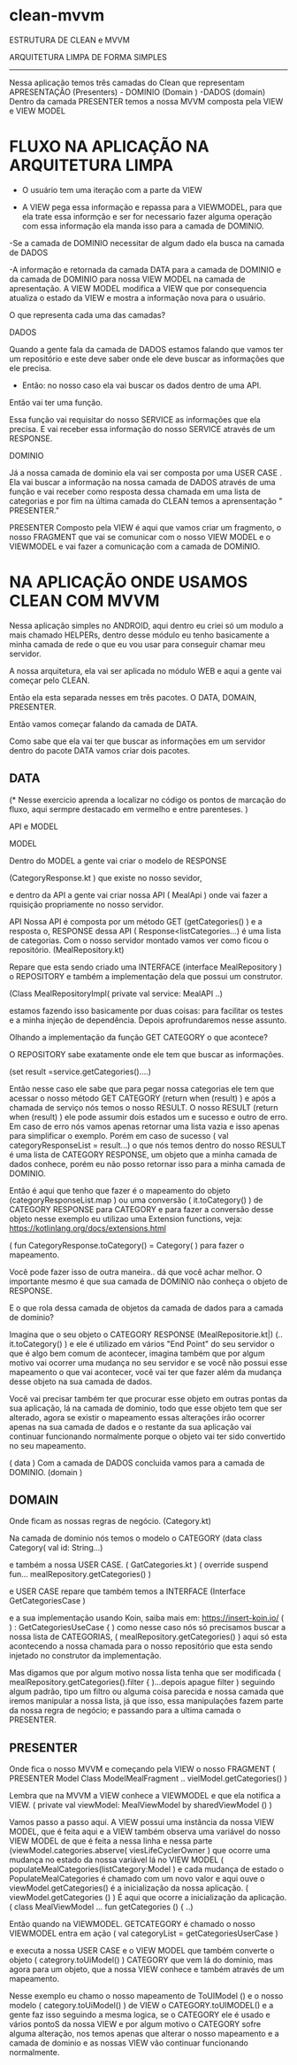 # clean-mvvm

ESTRUTURA DE CLEAN e MVVM

ARQUITETURA LIMPA DE FORMA SIMPLES
_____________________________________

Nessa aplicação temos três camadas do Clean que representam
APRESENTAÇÃO (Presenters)  - DOMINIO  (Domain ) -DADOS (domain)
Dentro da camada PRESENTER temos a nossa MVVM composta pela VIEW e
 VIEW MODEL

# FLUXO NA APLICAÇÃO NA ARQUITETURA LIMPA

- O usuário tem uma iteração com a parte da VIEW

- A VIEW pega essa informação e repassa para a VIEWMODEL, para que ela
trate essa informção e ser for necessario fazer alguma operação com essa
informação ela manda isso para a camada de DOMINIO.

-Se a camada de DOMINIO necessitar de algum dado ela busca na
camada de DADOS

-A informação e retornada da camada DATA para a camada de DOMINIO
e da camada de DOMINIO para nossa VIEW MODEL na camada de apresentação.
A VIEW MODEL modifica a VIEW que por consequencia atualiza o estado
da VIEW e mostra a informação nova para o usuário.

O que representa cada uma das camadas?

DADOS

Quando a gente fala da camada de DADOS estamos falando que vamos ter
um repositório e este deve saber onde ele deve buscar as informações
que ele precisa.

* Então: no nosso caso ela vai buscar os dados dentro de uma API.

Então vai ter uma função.

Essa função vai requisitar do nosso SERVICE as informações que ela precisa.
E vai receber essa informação do nosso SERVICE através de um RESPONSE.

DOMINIO

Já a nossa camada de dominio ela vai ser composta por uma USER CASE .
Ela vai buscar a informação na nossa camada de DADOS através de uma
função e vai receber como resposta dessa chamada em uma lista de
categorias e por fim na última camada do CLEAN temos a aprensentação
 " PRESENTER."

PRESENTER
Composto pela VIEW é aqui que vamos criar um fragmento, o nosso FRAGMENT
que vai se comunicar com o nosso VIEW MODEL e o VIEWMODEL e vai fazer
 a comunicação com a camada de DOMiNIO.

# NA APLICAÇÃO ONDE USAMOS CLEAN COM MVVM

Nessa  aplicação simples no ANDROID,  aqui dentro eu criei só um modulo
a mais chamado HELPERs, dentro desse módulo eu tenho basicamente a minha
camada de rede o que eu vou usar para conseguir chamar meu servidor.

A nossa arquitetura, ela vai ser aplicada no módulo WEB e aqui a gente
vai começar pelo CLEAN.

Então ela esta separada nesses em três pacotes. O DATA, DOMAIN, PRESENTER.

Então vamos começar falando da camada de DATA.

Como sabe que ela vai ter que buscar as informações em um servidor dentro do
pacote DATA vamos  criar dois pacotes.

## DATA

(* Nesse exercicio aprenda a localizar no código os pontos de marcação do
 fluxo, aqui sermpre destacado em vermelho e entre parenteses. )

API e MODEL

MODEL

Dentro do MODEL a gente vai criar o modelo de RESPONSE

 (CategoryResponse.kt ) que existe no nosso sevidor,

e dentro da API a gente vai criar nossa API ( MealApi ) onde vai fazer
a rquisição propriamente no nosso servidor.

API
Nossa API é composta por um método GET  (getCategories() ) e a resposta o,
RESPONSE dessa API ( Response<listCategories...) é uma lista de categorias.
Com o nosso servidor montado vamos ver como ficou o repositório.
(MealRepository.kt)

Repare que esta sendo criado uma INTERFACE (interface MealRepository )
 o REPOSITORY e também a implementação dela que possui um construtor.

 (Class MealRepositoryImpl(
private val service: MealAPI ..)

estamos fazendo isso basicamente por duas coisas:
para facilitar os testes e a minha injeção de dependência.
Depois aprofrundaremos nesse assunto.

Olhando a implementação da função GET CATEGORY o que acontece?

O REPOSITORY sabe exatamente onde ele tem que buscar as informações.

(set result =service.getCategories()....)

Então nesse caso ele sabe que para pegar nossa categorias ele tem que
 acessar o nosso método GET CATEGORY
(return when (result) ) e após a chamada de serviço nós temos o nosso
 RESULT.
O nosso RESULT (return when (result) ) ele pode assumir dois estados um
e sucesso e outro de erro.
Em caso de erro nós vamos apenas retornar uma lista vazia e isso
apenas para simplificar o exemplo.
Porém em caso de sucesso ( val categoryResponseList = result...)
o que nós temos dentro do nosso RESULT é uma lista de CATEGORY RESPONSE,
um objeto que a minha camada de dados conhece, porém
eu não posso retornar isso para a minha camada de DOMINIO.

Então é aqui que tenho que fazer é o mapeamento do objeto
(categoryResponseList.map ) ou uma conversão ( it.toCategory() )
 de CATEGORY RESPONSE para CATEGORY e para fazer a conversão desse objeto
 nesse exemplo eu  utilizao uma Extension functions,
 veja: https://kotlinlang.org/docs/extensions.html

( fun CategoryResponse.toCategory() = Category( )
 para fazer o mapeamento.

Você pode fazer isso de outra maneira.. dá que você achar melhor.
O importante mesmo  é que sua camada de DOMINIO não conheça o objeto
de RESPONSE.

E o que rola dessa camada de objetos da camada de dados para a camada de
dominio?

Imagina que o seu objeto o CATEGORY RESPONSE
(MealRepositorie.kt|)
(..
it.toCategory()
)
e ele  é utilizado em vários "End Point" do seu servidor o que é algo
bem comum de acontecer, imagina também que por algum motivo vai ocorrer
uma mudança no seu servidor e se você não possui esse mapeamento o que
vai acontecer, você vai ter que fazer além da mudança desse objeto na
sua camada de dados.

Você vai precisar também ter que procurar esse objeto em outras pontas
da sua aplicação, lá na camada de dominio, todo que esse objeto  tem  que
ser alterado, agora se existir o mapeamento essas alterações irão  ocorrer
apenas na sua camada de dados e o restante da sua aplicação vai continuar
funcionando normalmente porque o objeto vai ter sido convertido no seu
mapeamento.

( data )
Com a camada de DADOS concluida vamos para a camada de DOMINIO.
(domain )

## DOMAIN
Onde ficam as nossas regras de negócio.
(Category.kt)

Na camada de dominio nós temos o modelo o CATEGORY
(data class Category(
            val id: String...)

 e também a nossa USER CASE.
( GatCategories.kt )
( override suspend fun...
   mealRepository.getCategories()
)

e  USER CASE repare que também temos a INTERFACE
(Interface GetCategoriesCase )

e a sua implementação usando Koin, saiba mais em: https://insert-koin.io/
(
) : GetCategoriesUseCase {    )
como nesse caso nós só precisamos buscar a nossa lista de CATEGORIAS,
( mealRepository.getCategories()  )
aqui só esta acontecendo a nossa chamada para o nosso repositório que
esta sendo injetado no construtor da implementação.

Mas digamos que por algum motivo nossa lista tenha que ser modificada
( mealRepository.getCategories().filter { )...depois apague filter )
seguindo algum padrão,  tipo um filtro ou alguma coisa parecida e nossa
camada que iremos manipular a nossa lista,  já que isso, essa manipulações
fazem parte da nossa regra de negócio; e passando para a ultima camada o
PRESENTER.

## PRESENTER

Onde fica o nosso MVVM e começando pela VIEW o nosso FRAGMENT
( PRESENTER
Model
Class ModelMealFragment
..
vielModel.getCategories()
)

Lembra que na MVVM a VIEW conhece a VIEWMODEL e que ela notifica a VIEW.
( private val viewModel: MealViewModel by sharedViewModel () )

Vamos passo a passo aqui.
A VIEW possui uma instância da nossa VIEW MODEL,  que é feita aqui
e a VIEW também observa uma variável do nosso VIEW MODEL de que é feita a
nessa linha e nessa parte
(viewModel.categories.abserve( viesLifeCyclerOwner )
que ocorre uma mudança no estado da nossa variável lá no VIEW MODEL
( populateMealCategories(listCategory:Model )
e cada mudança de estado o PopulateMealCategories é chamado com um
novo valor e aqui ouve  o viewModel.getCategories() é a inicialização
da nossa aplicação.
( viewModel.getCategories () )
É aqui que ocorre a inicialização da aplicação.
( class MealViewModel
...
fun getCategories ()  {
..)

Então quando na VIEWMODEL. GETCATEGORY é chamado o nosso VIEWMODEL entra
em ação
( val categoryList = getCategoriesUserCase )

e executa a nossa USER CASE e o VIEW MODEL que também converte o objeto
( categrory.toUiModel() )
CATEGORY  que vem lá do dominio, mas agora para um objeto, que a nossa
VIEW conhece e também através de um mapeamento.

Nesse exemplo eu chamo o nosso mapeamento de ToUIModel ()  e o nosso modelo
( category.toUiModel() )
de VIEW o CATEGORY.toUIMODEL() e a gente faz isso seguindo a mesma logica,
se o CATEGORY ele é usado e vários pontoS da nossa VIEW
e por algum motivo o  CATEGORY sofre alguma alteração, nos temos apenas que
alterar o nosso mapeamento e a camada de dominio e as nossas VIEW vão
continuar funcionando normalmente.

